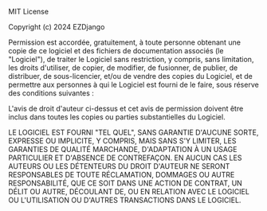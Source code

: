 MIT License

Copyright (c) 2024 EZDjango

Permission est accordée, gratuitement, à toute personne obtenant une copie
de ce logiciel et des fichiers de documentation associés (le "Logiciel"), de traiter
le Logiciel sans restriction, y compris, sans limitation, les droits
d'utiliser, de copier, de modifier, de fusionner, de publier, de distribuer, de sous-licencier,
et/ou de vendre des copies du Logiciel, et de permettre aux personnes à qui le Logiciel est
fourni de le faire, sous réserve des conditions suivantes :

L'avis de droit d'auteur ci-dessus et cet avis de permission doivent être inclus dans
toutes les copies ou parties substantielles du Logiciel.

LE LOGICIEL EST FOURNI "TEL QUEL", SANS GARANTIE D'AUCUNE SORTE, EXPRESSE OU
IMPLICITE, Y COMPRIS, MAIS SANS S'Y LIMITER, LES GARANTIES DE QUALITÉ MARCHANDE,
D'ADAPTATION À UN USAGE PARTICULIER ET D'ABSENCE DE CONTREFAÇON. EN AUCUN CAS LES
AUTEURS OU LES DÉTENTEURS DU DROIT D'AUTEUR NE SERONT RESPONSABLES DE TOUTE RÉCLAMATION,
DOMMAGES OU AUTRE RESPONSABILITÉ, QUE CE SOIT DANS UNE ACTION DE CONTRAT, UN DÉLIT OU
AUTRE, DÉCOULANT DE, OU EN RELATION AVEC LE LOGICIEL OU L'UTILISATION OU D'AUTRES
TRANSACTIONS DANS LE LOGICIEL.